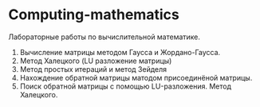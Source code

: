 # Computing-mathematics

Лабораторные работы по вычислительной математике.
1. Вычисление матрицы методом Гаусса и Жордано-Гаусса.
2. Метод Халецкого (LU разложение матрицы)
3. Метод простых итераций и метод Зейделя
4. Нахождение обратной матрицы матодом присоединёной матрицы.
5. Поиск обратной матрицы с помощью LU-разложения. Метод Халецкого.
